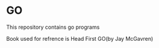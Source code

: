 # GO
This repository contains go programs

Book used for refrence is Head First GO(by Jay McGavren)
